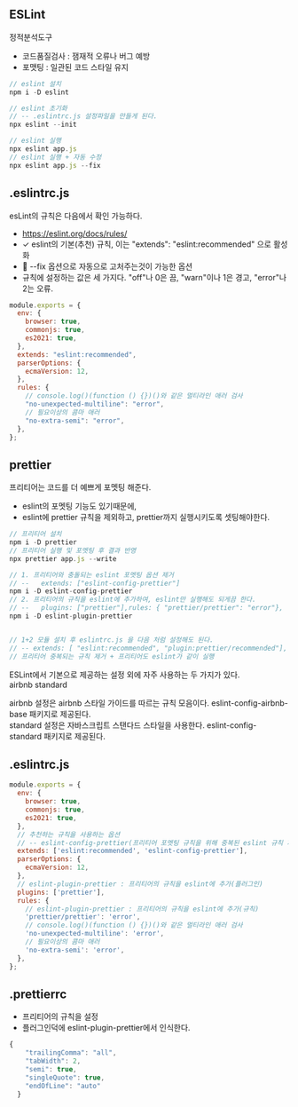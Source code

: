 
## ESLint

정적분석도구
- 코드품질검사 : 잼재적 오류나 버그 예방
- 포맷팅 : 일관된 코드 스타일 유지

```js
// eslint 설치
npm i -D eslint

// eslint 초기화 
// -- .eslintrc.js 설정파일을 만들게 된다.
npx eslint --init

// eslint 실행
npx eslint app.js
// eslint 실행 + 자동 수정
npx eslint app.js --fix
```

## .eslintrc.js
esLint의 규칙은 다음에서 확인 가능하다.
- https://eslint.org/docs/rules/
- ✓  eslint의 기본(추천) 규칙, 이는  "extends": "eslint:recommended" 으로 활성화
- 🔧 --fix 옵션으로 자동으로 고처주는것이 가능한 옵션  
- 규칙에 설정하는 값은 세 가지다. "off"나 0은 끔, "warn"이나 1은 경고, "error"나 2는 오류.   

```js
module.exports = {
  env: {
    browser: true,
    commonjs: true,
    es2021: true,
  },
  extends: "eslint:recommended",
  parserOptions: {
    ecmaVersion: 12,
  },
  rules: {
    // console.log()(function () {})()와 같은 멀티라인 애러 검사
    "no-unexpected-multiline": "error",
    // 필요이상의 콤마 애러
    "no-extra-semi": "error",
  },
};

```

## prettier

프리티어는 코드를 더 예쁘게 포멧팅 해준다.
- eslint의 포멧팅 기능도 있기때문에, 
- eslint에 prettier 규칙을 제외하고, prettier까지 실행시키도록 셋팅해야한다.

```js
// 프리티어 설치
npm i -D prettier
// 프리티어 실행 및 포멧팅 후 결과 반영
npx prettier app.js --write

// 1. 프리티어와 충돌되는 eslint 포멧팅 옵션 제거
// --   extends: ["eslint-config-prettier"]
npm i -D eslint-config-prettier
// 2. 프리티어의 규칙을 eslint에 추가하여, eslint만 실행해도 되게끔 한다. 
// --   plugins: ["prettier"],rules: { "prettier/prettier": "error"},
npm i -D eslint-plugin-prettier


// 1+2 모듈 설치 후 eslintrc.js 을 다음 처럼 설정해도 된다.
// -- extends: [ "eslint:recommended", "plugin:prettier/recommended"],
// 프리티어 중복되는 규칙 제거 + 프리티어도 eslint가 같이 실행  

```

ESLint에서 기본으로 제공하는 설정 외에 자주 사용하는 두 가지가 있다.  
    airbnb
    standard

    
airbnb 설정은 airbnb 스타일 가이드를 따르는 규칙 모음이다. eslint-config-airbnb-base 패키지로 제공된다.  
standard 설정은 자바스크립트 스탠다드 스타일을 사용한다. eslint-config-standard 패키지로 제공된다.  

## .eslintrc.js

```js
module.exports = {
  env: {
    browser: true,
    commonjs: true,
    es2021: true,
  },
  // 추천하는 규칙을 사용하는 옵션
  // -- eslint-config-prettier(프리티어 포멧팅 규칙을 위해 중복된 eslint 규칙 제거)
  extends: ['eslint:recommended', 'eslint-config-prettier'],
  parserOptions: {
    ecmaVersion: 12,
  },
  // eslint-plugin-prettier : 프리티어의 규칙을 eslint에 추가(플러그인)
  plugins: ['prettier'],
  rules: {
    // eslint-plugin-prettier : 프리티어의 규칙을 eslint에 추가(규칙)
    'prettier/prettier': 'error',
    // console.log()(function () {})()와 같은 멀티라인 애러 검사
    'no-unexpected-multiline': 'error',
    // 필요이상의 콤마 애러
    'no-extra-semi': 'error',
  },
};

```

## .prettierrc
- 프리티어의 규칙을 설정
- 플러그인덕에 eslint-plugin-prettier에서 인식한다.

```js
{
    "trailingComma": "all",
    "tabWidth": 2,
    "semi": true,
    "singleQuote": true,
    "endOfLine": "auto"
  }
```